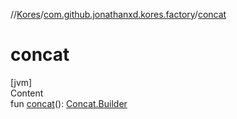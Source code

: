 //[Kores](../index.md)/[com.github.jonathanxd.kores.factory](index.md)/[concat](concat.md)



# concat  
[jvm]  
Content  
fun [concat](concat.md)(): [Concat.Builder](../com.github.jonathanxd.kores.base/-concat/-builder/index.md)  



